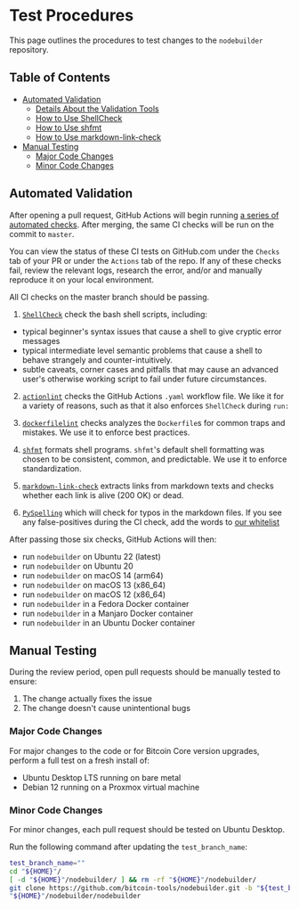 # Test Procedures

This page outlines the procedures to test changes to the `nodebuilder` repository.

## Table of Contents
- [Automated Validation](#automated-validation)
  - [Details About the Validation Tools](#details-about-the-validation-tools)
  - [How to Use ShellCheck](#how-to-use-shellcheck)
  - [How to Use shfmt](#how-to-use-shfmt)
  - [How to Use markdown-link-check](#how-to-use-markdown-link-check)
- [Manual Testing](#manual-testing)
  - [Major Code Changes](#major-code-changes)
  - [Minor Code Changes](#minor-code-changes)

## Automated Validation

After opening a pull request, GitHub Actions will begin running [a series of automated checks](https://github.com/bitcoin-tools/nodebuilder/actions/workflows/bash_validation_ci.yaml). After merging, the same CI checks will be run on the commit to `master`.

You can view the status of these CI tests on GitHub.com under the `Checks` tab of your PR or under the `Actions` tab of the repo. If any of these checks fail, review the relevant logs, research the error, and/or and manually reproduce it on your local environment.

All CI checks on the master branch should be passing.

1. [`ShellCheck`](https://shellcheck.net/) check the bash shell scripts, including:
  - typical beginner's syntax issues that cause a shell to give cryptic error messages
  - typical intermediate level semantic problems that cause a shell to behave strangely and counter-intuitively.
  - subtle caveats, corner cases and pitfalls that may cause an advanced user's otherwise working script to fail under future circumstances.

2. [`actionlint`](https://github.com/rhysd/actionlint) checks the GitHub Actions `.yaml` workflow file. We like it for a variety of reasons, such as that it also enforces `ShellCheck` during `run:`

3. [`dockerfilelint`](https://github.com/replicatedhq/dockerfilelint) checks analyzes the `Dockerfile`s for common traps and mistakes. We use it to enforce best practices.

4. [`shfmt`](https://github.com/mvdan/sh) formats shell programs. `shfmt`'s default shell formatting was chosen to be consistent, common, and predictable. We use it to enforce standardization.

5. [`markdown-link-check`](https://github.com/tcort/markdown-link-check) extracts links from markdown texts and checks whether each link is alive (200 OK) or dead.

6. [`PySpelling`](https://facelessuser.github.io/pyspelling/) which will check for typos in the markdown files. If you see any false-positives during the CI check, add the words to [our whitelist](../data/pyspelling.wordlist.txt)

After passing those six checks, GitHub Actions will then:
- run `nodebuilder` on Ubuntu 22 (latest)
- run `nodebuilder` on Ubuntu 20
- run `nodebuilder` on macOS 14 (arm64)
- run `nodebuilder` on macOS 13 (x86_64)
- run `nodebuilder` on macOS 12 (x86_64)
- run `nodebuilder` in a Fedora Docker container
- run `nodebuilder` in a Manjaro Docker container
- run `nodebuilder` in an Ubuntu Docker container

## Manual Testing

During the review period, open pull requests should be manually tested to ensure:
1. The change actually fixes the issue
2. The change doesn't cause unintentional bugs

### Major Code Changes

For major changes to the code or for Bitcoin Core version upgrades, perform a full test on a fresh install of:
- Ubuntu Desktop LTS running on bare metal
- Debian 12 running on a Proxmox virtual machine

### Minor Code Changes

For minor changes, each pull request should be tested on Ubuntu Desktop.

Run the following command after updating the `test_branch_name`:
```bash
test_branch_name=""
cd "${HOME}"/
[ -d "${HOME}"/nodebuilder/ ] && rm -rf "${HOME}"/nodebuilder/
git clone https://github.com/bitcoin-tools/nodebuilder.git -b "${test_branch_name}"
"${HOME}"/nodebuilder/nodebuilder
```

